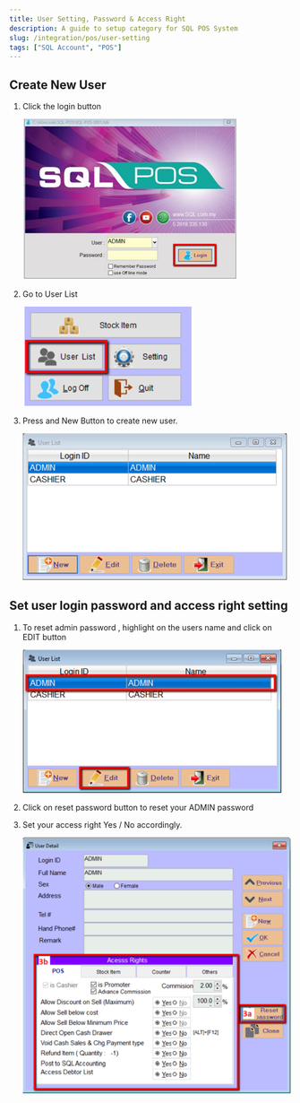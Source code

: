 ```yaml
---
title: User Setting, Password & Access Right
description: A guide to setup category for SQL POS System
slug: /integration/pos/user-setting
tags: ["SQL Account", "POS"]
---
```


## Create New User

1. Click the login button

    ![1](../../../static/img/pos/user-setting/1.png)

2. Go to User List

    ![2](../../../static/img/pos/user-setting/2.png)

3. Press and New Button to create new user.

    ![3](../../../static/img/pos/user-setting/3.png)

## Set user login password and access right setting

1. To reset admin password , highlight on the users name and click on EDIT button

    ![4](../../../static/img/pos/user-setting/4.png)

2. Click on reset password button to reset your ADMIN password

3. Set your access right Yes / No accordingly.

    ![5](../../../static/img/pos/user-setting/5.png)
